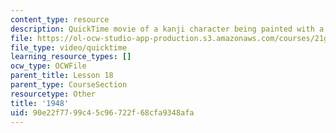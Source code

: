 ```yaml
---
content_type: resource
description: QuickTime movie of a kanji character being painted with a brush.
file: https://ol-ocw-studio-app-production.s3.amazonaws.com/courses/21g-504-japanese-iv-spring-2009/90e22f7799c45c96722f68cfa9348afa_1948.mov
file_type: video/quicktime
learning_resource_types: []
ocw_type: OCWFile
parent_title: Lesson 18
parent_type: CourseSection
resourcetype: Other
title: '1948'
uid: 90e22f77-99c4-5c96-722f-68cfa9348afa
---
```

